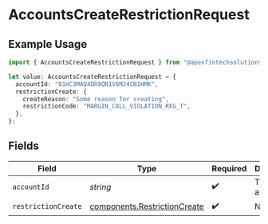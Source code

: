 # AccountsCreateRestrictionRequest

## Example Usage

```typescript
import { AccountsCreateRestrictionRequest } from "@apexfintechsolutions/ascend-sdk/models/operations";

let value: AccountsCreateRestrictionRequest = {
  accountId: "01HC3MAQ4DR9QN1V8MJ4CN1HMK",
  restrictionCreate: {
    createReason: "Some reason for creating",
    restrictionCode: "MARGIN_CALL_VIOLATION_REG_T",
  },
};
```

## Fields

| Field                                                                        | Type                                                                         | Required                                                                     | Description                                                                  | Example                                                                      |
| ---------------------------------------------------------------------------- | ---------------------------------------------------------------------------- | ---------------------------------------------------------------------------- | ---------------------------------------------------------------------------- | ---------------------------------------------------------------------------- |
| `accountId`                                                                  | *string*                                                                     | :heavy_check_mark:                                                           | The account id.                                                              | 01HC3MAQ4DR9QN1V8MJ4CN1HMK                                                   |
| `restrictionCreate`                                                          | [components.RestrictionCreate](../../models/components/restrictioncreate.md) | :heavy_check_mark:                                                           | N/A                                                                          |                                                                              |
